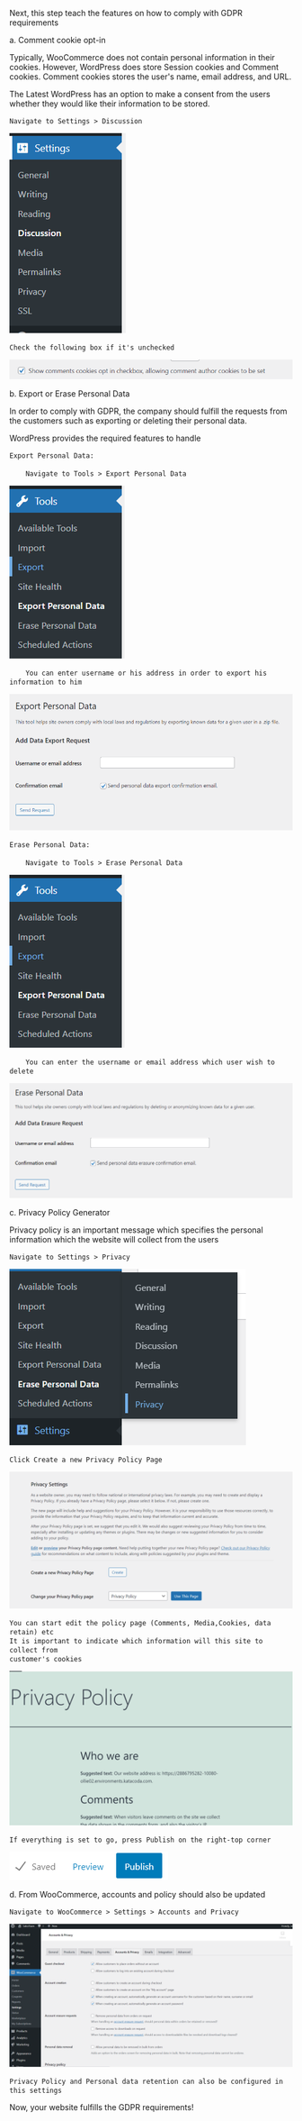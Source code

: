 
Next, this step teach the features on how to comply with GDPR requirements

a. Comment cookie opt-in

Typically, WooCommerce does not contain personal information in their cookies.
However, WordPress does store Session cookies and Comment cookies. Comment cookies
stores the user's name, email address, and URL.

The Latest WordPress has an option to make a consent from the users whether they
would like their information to be stored.

	Navigate to Settings > Discussion
![Step30](./assets/30.png)
	
	Check the following box if it's unchecked
![Step31](./assets/31.png)
	
b. Export or Erase Personal Data

In order to comply with GDPR, the company should fulfill the requests from the customers
such as exporting or deleting their personal data.

WordPress provides the required features to handle

	Export Personal Data:
	
		Navigate to Tools > Export Personal Data
![Step32](./assets/32.png)
	
		You can enter username or his address in order to export his information to him
![Step33](./assets/33.png)
	
	Erase Personal Data:
		
		Navigate to Tools > Erase Personal Data
![Step34](./assets/32.png)
		
		You can enter the username or email address which user wish to delete
![Step35](./assets/34.png)
		
c. Privacy Policy Generator

Privacy policy is an important message which specifies the personal information which
the website will collect from the users

	Navigate to Settings > Privacy
![Step36](./assets/35.png)

	Click Create a new Privacy Policy Page
![Step37](./assets/36.png)
	
	You can start edit the policy page (Comments, Media,Cookies, data retain) etc
	It is important to indicate which information will this site to collect from
	customer's cookies
![Step38](./assets/37.png)
	
	If everything is set to go, press Publish on the right-top corner
![Step39](./assets/38.png)
	
d. From WooCommerce, accounts and policy should also be updated
	
	Navigate to WooCommerce > Settings > Accounts and Privacy
![Step40](./assets/39.png)
	
	Privacy Policy and Personal data retention can also be configured in this settings
	
Now, your website fulfills the GDPR requirements!


	
	